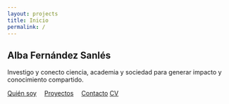 ```yaml
---
layout: projects
title: Inicio
permalink: /
---
```


<section class="hero">
  <h1>Alba Fernández Sanlés</h1>
  <p>Investigo y conecto ciencia, academia y sociedad para generar impacto y conocimiento compartido.</p>
  <p>
    <a href="/about/" style="margin-right: 1em;">Quién soy</a>
    <a href="/projects/" style="margin-right: 1em;">Proyectos</a>
    <a href="/contact/">Contacto</a>
    <a href="/cv/" style="margin-right: 1em;">CV</a>
  </p>
</section>
